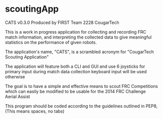 scoutingApp
===========
CATS v0.3.0
Produced by FIRST Team 2228 CougarTech

This is a work in progress application for collecting and recording FRC match information, and interpreting
the collected data to give meaningful statistics on the performance of given robots.

The application's name, "CATS", is a scrambled acronym for "CougarTech Scouting Application"

The application will feature both a CLI and GUI and use 6 joysticks for primary input during match data collection
keyboard input will be used otherwise

The goal is to have a simple and effective means to scout FRC Competitions
which can easily be modified to be usable for the 2014 FRC Challenge Aerial Assist

This program should be coded according to the guidelines outlined in PEP8, (This means spaces, no tabs)
						 
